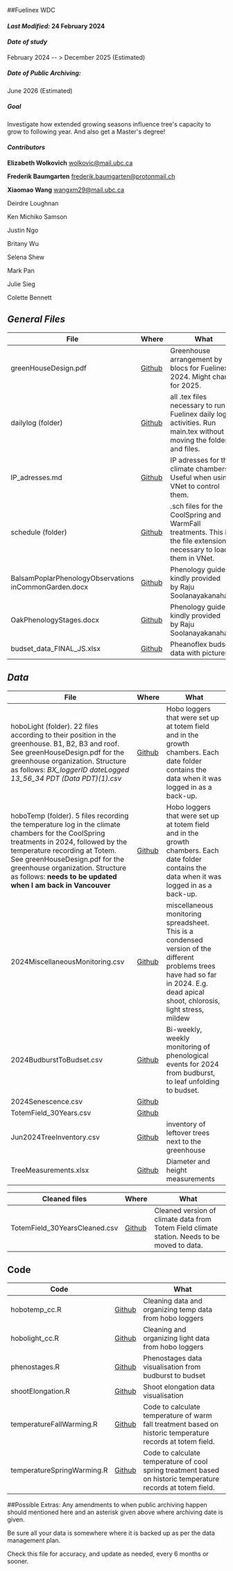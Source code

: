 ##Fuelinex WDC
#### *Last Modified:*  24 February 2024

#### *Date of study*
February 2024 -- > December 2025 (Estimated)

##### *Date of Public Archiving:*
June 2026 (Estimated)

##### *Goal*
Investigate how extended growing seasons influence tree's capacity to grow to following year. And also get a Master's degree!

#### *Contributors*

**Elizabeth Wolkovich**
wolkovic@mail.ubc.ca

**Frederik Baumgarten**
frederik.baumgarten@protonmail.ch

**Xiaomao Wang**
wangxm29@mail.ubc.ca

Deirdre Loughnan

Ken Michiko Samson

Justin Ngo

Britany Wu

Selena Shew

Mark Pan

Julie Sieg

Colette Bennett

## *General Files*

| **File**                                              | **Where**                                                                                                                            | **What**                                                                                                          |
| ----------------------------------------------------- | ------------------------------------------------------------------------------------------------------------------------------------ | ----------------------------------------------------------------------------------------------------------------- |
| greenHouseDesign.pdf                                  | [Github](https://github.com/christophe-rd/fuelinex/tree/6a2efaaed78ca0dc0ef74622ca1b3f0a95411d92/notes/greenhouse_design)            | Greenhouse arrangement by blocs for Fuelinex 2024. Might change for 2025.                                         |
| dailylog (folder)                                     | [Github](https://github.com/christophe-rd/fuelinex/tree/6a2efaaed78ca0dc0ef74622ca1b3f0a95411d92/notes/dailylog)                     | all .tex files necessary to run Fuelinex daily log activities. Run main.tex without moving the folders and files. |
| IP_adresses.md                                        | [Github](https://github.com/christophe-rd/fuelinex/tree/6a2efaaed78ca0dc0ef74622ca1b3f0a95411d92/notes/climate_chamber)              | IP adresses for the climate chambers. Useful when using VNet to control them.                                     |
| schedule (folder)                                     | [Github](https://github.com/christophe-rd/fuelinex/tree/6a2efaaed78ca0dc0ef74622ca1b3f0a95411d92/notes/climate_chamber/schedule)     | .sch files for the CoolSpring and WarmFall treatments. This is the file extension necessary to load them in VNet. |
| BalsamPoplarPhenologyObservations inCommonGarden.docx | [Github](https://github.com/christophe-rd/fuelinex/tree/a2cd0691e6c7f301575c68e5dc3996580ad621a1/notes/methodology)                  | Phenology guide kindly provided by Raju Soolanayakanahally.                                                       |
| OakPhenologyStages.docx                               | [Github](https://github.com/christophe-rd/fuelinex/tree/a2cd0691e6c7f301575c68e5dc3996580ad621a1/notes/methodology)                  | Phenology guide kindly provided by Raju Soolanayakanahally.                                                       |
| budset_data_FINAL_JS.xlsx                             | [Github](https://github.com/christophe-rd/fuelinex/tree/a2cd0691e6c7f301575c68e5dc3996580ad621a1/notes/methodology/pheno_monitoring) | Pheanoflex budset data with pictures.                                                                             |

## *Data*

| **File**                                                                                                                                                                                                                                                                                                     | **Where**                                                                                                                       | **What**                                                                                                                                                                           |
| ------------------------------------------------------------------------------------------------------------------------------------------------------------------------------------------------------------------------------------------------------------------------------------------------------------ | ------------------------------------------------------------------------------------------------------------------------------- | ---------------------------------------------------------------------------------------------------------------------------------------------------------------------------------- |
| hoboLight (folder). 22 files according to their position in the greenhouse. B1, B2, B3 and roof. See greenHouseDesign.pdf for the greenhouse organization. Structure as follows: *BX_loggerID dateLogged 13_56_34 PDT (Data PDT)(1).csv*                                                                     | [Github](https://github.com/christophe-rd/fuelinex/tree/11a725c231a11ccf020963e498928d404c939e41/data/hoboLight)                | Hobo loggers that were set up at totem field and in the growth chambers. Each date folder contains the data when it was logged in as a back-up.                                    |
| hoboTemp (folder). 5 files recording the temperature log in the climate chambers for the CoolSpring treatments in 2024, followed by the temperature recording at Totem.  See greenHouseDesign.pdf for the greenhouse organization. Structure as follows: **needs to be updated when I am back in Vancouver** | [Github](https://github.com/christophe-rd/fuelinex/tree/a2cd0691e6c7f301575c68e5dc3996580ad621a1/data/hoboTemp)                 | Hobo loggers that were set up at totem field and in the growth chambers. Each date folder contains the data when it was logged in as a back-up.                                    |
| 2024MiscellaneousMonitoring.csv                                                                                                                                                                                                                                                                              | [Github](https://github.com/christophe-rd/fuelinex/tree/07ce6a790eb73b4769eb29ebcd92ede950735c65/data/miscellaneous_monitoring) | miscellaneous monitoring spreadsheet. This is a condensed version of the different problems trees have had so far in 2024. E.g. dead apical shoot, chlorosis, light stress, mildew |
| 2024BudburstToBudset.csv                                                                                                                                                                                                                                                                                     | [Github](https://github.com/christophe-rd/fuelinex/tree/07ce6a790eb73b4769eb29ebcd92ede950735c65/data/monitoring_phenology)     | Bi-weekly, weekly monitoring of phenological events for 2024 from budburst, to leaf unfolding to budset.                                                                           |
| 2024Senescence.csv                                                                                                                                                                                                                                                                                           | [Github](https://github.com/christophe-rd/fuelinex/tree/07ce6a790eb73b4769eb29ebcd92ede950735c65/data/monitoring_phenology)     |                                                                                                                                                                                    |
| TotemField_30Years.csv                                                                                                                                                                                                                                                                                       | [Github](https://github.com/christophe-rd/fuelinex/tree/71c1dd92573e9d1b47a0c1c4bd5273476025bbb1/data/totemFieldClimateData)    |                                                                                                                                                                                    |
| Jun2024TreeInventory.csv                                                                                                                                                                                                                                                                                     | [Github](https://github.com/christophe-rd/fuelinex/tree/71c1dd92573e9d1b47a0c1c4bd5273476025bbb1/data/treeInventory)            | inventory of leftover trees next to the greenhouse                                                                                                                                 |
| TreeMeasurements.xlsx                                                                                                                                                                                                                                                                                        | [Github](https://github.com/christophe-rd/fuelinex/tree/71c1dd92573e9d1b47a0c1c4bd5273476025bbb1/data/treeMeasurements)         | Diameter and height measurements                                                                                                                                                   |

| Cleaned files                 | Where                                                                                                                                   | What                                                                                         |
| ----------------------------- | --------------------------------------------------------------------------------------------------------------------------------------- | -------------------------------------------------------------------------------------------- |
| TotemField_30YearsCleaned.csv | [Github](https://github.com/christophe-rd/fuelinex/tree/71c1dd92573e9d1b47a0c1c4bd5273476025bbb1/analyses/output/totemFieldClimateData) | Cleaned version of climate data from Totem Field climate station. Needs to be moved to data. |

## Code
| Code                       |                                                                                                                                 | What                                                                                                         |
| -------------------------- | ------------------------------------------------------------------------------------------------------------------------------- | ------------------------------------------------------------------------------------------------------------ |
| hobotemp_cc.R              | [Github](https://github.com/christophe-rd/fuelinex/blob/71c1dd92573e9d1b47a0c1c4bd5273476025bbb1/analyses/rcode/hobolight_cc.R) | Cleaning data and organizing temp data from hobo loggers                                                     |
| hobolight_cc.R             | [Github](https://github.com/christophe-rd/fuelinex/tree/71c1dd92573e9d1b47a0c1c4bd5273476025bbb1/analyses/rcode)                | Cleaning and organizing light data from hobo loggers                                                         |
| phenostages.R              | [Github](https://github.com/christophe-rd/fuelinex/tree/11a725c231a11ccf020963e498928d404c939e41/analyses/rcode)                | Phenostages data visualisation from budburst to budset                                                       |
| shootElongation.R          | [Github](https://github.com/christophe-rd/fuelinex/tree/11a725c231a11ccf020963e498928d404c939e41/analyses/rcode)                | Shoot elongation data visualisation                                                                          |
| temperatureFallWarming.R   | [Github](https://github.com/christophe-rd/fuelinex/tree/11a725c231a11ccf020963e498928d404c939e41/analyses/rcode)                | Code to calculate temperature of warm fall treatment based on historic temperature records at totem field.   |
| temperatureSpringWarming.R | [Github](https://github.com/christophe-rd/fuelinex/tree/11a725c231a11ccf020963e498928d404c939e41/analyses/rcode)                | Code to calculate temperature of cool spring treatment based on historic temperature records at totem field. |

##Possible Extras:
Any amendments to when public archiving happen should mentioned here and an asterisk given above where archiving date is given.

Be sure all your data is somewhere where it is backed up as per the data management plan.

Check this file for accuracy, and update as needed, every 6 months or sooner.